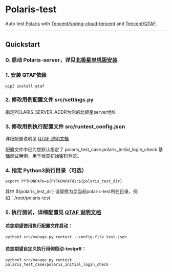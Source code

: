 # Polaris-test

Auto test [Polaris](https://github.com/polarismesh/polaris)
with [Tencent/spring-cloud-tencent](https://github.com/Tencent/spring-cloud-tencent.git)
and [Tencent/QTAF](https://github.com/Tencent/QTAF.git).

---

## Quickstart

### 0. 启动 Polaris-server，详见[北极星单机版安装](https://polarismesh.cn/zh/doc/%E5%BF%AB%E9%80%9F%E5%85%A5%E9%97%A8/%E5%AE%89%E8%A3%85%E6%9C%8D%E5%8A%A1%E7%AB%AF/%E5%AE%89%E8%A3%85%E5%8D%95%E6%9C%BA%E7%89%88.html#%E5%8D%95%E6%9C%BA%E7%89%88%E5%AE%89%E8%A3%85)

### 1. 安装 QTAF依赖

    pip3 install qtaf

### 2. 修改用例配置文件 src/settings.py

指定POLARIS_SERVER_ADDR为你的北极星server地址

### 3. 修改用例执行配置文件 src/runtest_config.json

详细配置说明见 [QTAF 说明文档](https://qta-testbase.readthedocs.io/zh/latest/testrun.html#section-12)

配置文件中已为您默认指定了 polaris_test_case.polaris_initial_login_check 基础测试用例，用于检查初始密码登录。


### 4. 指定 Python3执行目录（可选）

    export PYTHONPATH=${PYTHONPATH}:${polaris_test_dir}

其中 ${polaris_test_dir} 请替换为您当前polaris-test所在目录，例如：/root/polaris-test

### 5. 执行测试，详细配置见 [QTAF 说明文档](https://qta-testbase.readthedocs.io/zh/latest/testrun.html#)


#### 若您期望使用执行配置文件启动：

    python3 src/manage.py runtest --config-file test.json

#### 若您期望自定义执行用例启动-testpr8：

    python3 src/manage.py runtest polaris_test_case/polaris_initial_login_check

